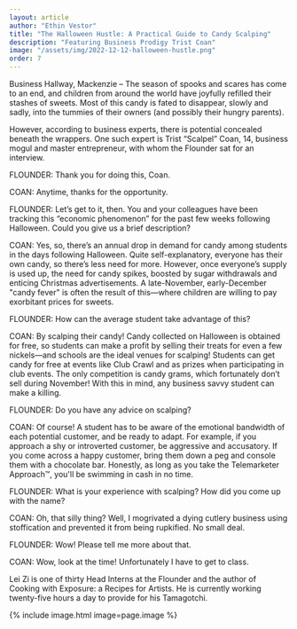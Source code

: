 ```yaml
---
layout: article
author: "Ethin Vestor"
title: "The Halloween Hustle: A Practical Guide to Candy Scalping"
description: "Featuring Business Prodigy Trist Coan"
image: "/assets/img/2022-12-12-halloween-hustle.png"
order: 7
---
```

Business Hallway, Mackenzie – The season of spooks and scares has come to an end, and children from around the world have joyfully refilled their stashes of sweets. Most of this candy is fated to disappear, slowly and sadly, into the tummies of their owners (and possibly their hungry parents).

However, according to business experts, there is potential concealed beneath the wrappers. One such expert is Trist “Scalpel” Coan, 14, business mogul and master entrepreneur, with whom the Flounder sat for an interview. 

FLOUNDER: Thank you for doing this, Coan.

COAN: Anytime, thanks for the opportunity.

FLOUNDER: Let’s get to it, then. You and your colleagues have been tracking this “economic phenomenon” for the past few weeks following Halloween. Could you give us a brief description?

COAN: Yes, so, there’s an annual drop in demand for candy among students in the days following Halloween. Quite self-explanatory, everyone has their own candy, so there’s less need for more. However, once everyone’s supply is used up, the need for candy spikes, boosted by sugar withdrawals and enticing Christmas advertisements.  A late-November, early-December "candy fever" is often the result of this—where children are willing to pay exorbitant prices for sweets.

FLOUNDER: How can the average student take advantage of this?

COAN: By scalping their candy! Candy collected on Halloween is obtained for free, so students can make a profit by selling their treats for even a few nickels—and schools are the ideal venues for scalping! Students can get candy for free at events like Club Crawl and as prizes when participating in club events. The only competition is candy grams, which fortunately don’t sell during November! With this in mind, any business savvy student can make a killing.

FLOUNDER: Do you have any advice on scalping?

COAN: Of course! A student has to be aware of the emotional bandwidth of each potential customer, and be ready to adapt. For example, if you approach a shy or introverted customer, be aggressive and accusatory. If you come across a happy customer, bring them down a peg and console them with a chocolate bar. Honestly, as long as you take the Telemarketer Approach™, you'll be swimming in cash in no time.

FLOUNDER: What is your experience with scalping? How did you come up with the name?

COAN: Oh, that silly thing? Well, I mogrivated a dying cutlery business using stoffication and prevented it from being rupkified. No small deal.

FLOUNDER: Wow! Please tell me more about that.

COAN: Wow, look at the time! Unfortunately I have to get to class.

Lei Zi is one of thirty Head Interns at the Flounder and the author of Cooking with Exposure: a Recipes for Artists. He is currently working twenty-five hours a day to provide for his Tamagotchi.

{% include image.html image=page.image %}

